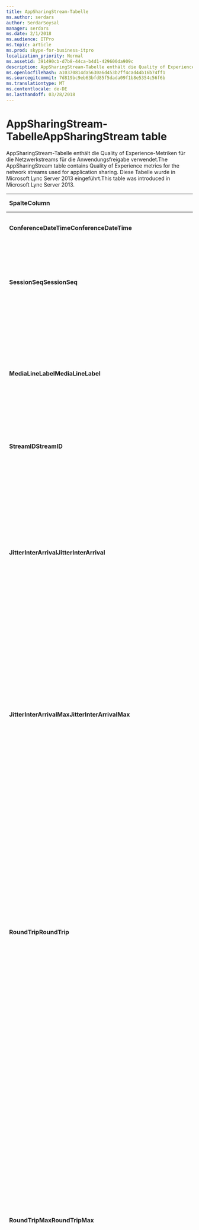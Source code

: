 ```yaml
---
title: AppSharingStream-Tabelle
ms.author: serdars
author: SerdarSoysal
manager: serdars
ms.date: 2/1/2018
ms.audience: ITPro
ms.topic: article
ms.prod: skype-for-business-itpro
localization_priority: Normal
ms.assetid: 391490cb-d7b8-44ca-b4d1-429600da909c
description: AppSharingStream-Tabelle enthält die Quality of Experience-Metriken für die Netzwerkstreams für die Anwendungsfreigabe verwendet. Diese Tabelle wurde in Microsoft Lync Server 2013 eingeführt.
ms.openlocfilehash: a10370814da5630a6d453b2ff4cad44b16b74ff1
ms.sourcegitcommit: 7d819bc9eb63bfd85f5dada09f1b8e5354c56f6b
ms.translationtype: MT
ms.contentlocale: de-DE
ms.lasthandoff: 03/28/2018
---
```

# <a name="appsharingstream-table"></a><span data-ttu-id="92280-104">AppSharingStream-Tabelle</span><span class="sxs-lookup"><span data-stu-id="92280-104">AppSharingStream table</span></span>
 
<span data-ttu-id="92280-105">AppSharingStream-Tabelle enthält die Quality of Experience-Metriken für die Netzwerkstreams für die Anwendungsfreigabe verwendet.</span><span class="sxs-lookup"><span data-stu-id="92280-105">The AppSharingStream table contains Quality of Experience metrics for the network streams used for application sharing.</span></span> <span data-ttu-id="92280-106">Diese Tabelle wurde in Microsoft Lync Server 2013 eingeführt.</span><span class="sxs-lookup"><span data-stu-id="92280-106">This table was introduced in Microsoft Lync Server 2013.</span></span>
  
|<span data-ttu-id="92280-107">**Spalte**</span><span class="sxs-lookup"><span data-stu-id="92280-107">**Column**</span></span>|<span data-ttu-id="92280-108">**Datentyp**</span><span class="sxs-lookup"><span data-stu-id="92280-108">**Data Type**</span></span>|<span data-ttu-id="92280-109">**Schlüssel/Index**</span><span class="sxs-lookup"><span data-stu-id="92280-109">**Key/Index**</span></span>|<span data-ttu-id="92280-110">**Details**</span><span class="sxs-lookup"><span data-stu-id="92280-110">**Details**</span></span>|
|:-----|:-----|:-----|:-----|
|<span data-ttu-id="92280-111">**ConferenceDateTime**</span><span class="sxs-lookup"><span data-stu-id="92280-111">**ConferenceDateTime**</span></span> <br/> |<span data-ttu-id="92280-112">dateTime</span><span class="sxs-lookup"><span data-stu-id="92280-112">dateTime</span></span>  <br/> |<span data-ttu-id="92280-113">Primär, Fremd</span><span class="sxs-lookup"><span data-stu-id="92280-113">Primary, Foreign</span></span>  <br/> |<span data-ttu-id="92280-114">Datum und Uhrzeit, zu der die Sitzung gestartet hat.</span><span class="sxs-lookup"><span data-stu-id="92280-114">Date and time that the session started.</span></span>  <br/> |
|<span data-ttu-id="92280-115">**SessionSeq**</span><span class="sxs-lookup"><span data-stu-id="92280-115">**SessionSeq**</span></span> <br/> |<span data-ttu-id="92280-116">int</span><span class="sxs-lookup"><span data-stu-id="92280-116">int</span></span>  <br/> |<span data-ttu-id="92280-117">Primär, Fremd</span><span class="sxs-lookup"><span data-stu-id="92280-117">Primary, Foreign</span></span>  <br/> |<span data-ttu-id="92280-118">Sequenzielle ID zur Unterscheidung von Sitzungen, die an demselben Tag und zur gleichen Zeit gestartet genutzt.</span><span class="sxs-lookup"><span data-stu-id="92280-118">Sequential identifier used to distinguish between sessions that started on the same date and at the same time.</span></span>  <br/> |
|<span data-ttu-id="92280-119">**MediaLineLabel**</span><span class="sxs-lookup"><span data-stu-id="92280-119">**MediaLineLabel**</span></span> <br/> |<span data-ttu-id="92280-120">tinyint</span><span class="sxs-lookup"><span data-stu-id="92280-120">tinyint</span></span>  <br/> |<span data-ttu-id="92280-121">Primär, Fremd</span><span class="sxs-lookup"><span data-stu-id="92280-121">Primary, Foreign</span></span>  <br/> |<span data-ttu-id="92280-122">Stellt die Art der video an, die in den Anruf verwendet.</span><span class="sxs-lookup"><span data-stu-id="92280-122">Represents the type of video line used in the call.</span></span> <span data-ttu-id="92280-123">Zulässige Werte:</span><span class="sxs-lookup"><span data-stu-id="92280-123">Allowed values are:</span></span>  <br/> <span data-ttu-id="92280-124">0 – audio</span><span class="sxs-lookup"><span data-stu-id="92280-124">0 - Audio</span></span>  <br/> <span data-ttu-id="92280-125">1 - video</span><span class="sxs-lookup"><span data-stu-id="92280-125">1 - Video</span></span>  <br/> <span data-ttu-id="92280-126">2 – panoramavideo</span><span class="sxs-lookup"><span data-stu-id="92280-126">2 - Panoramic video</span></span>  <br/> <span data-ttu-id="92280-127">3 - Anwendung/Desktop freigeben</span><span class="sxs-lookup"><span data-stu-id="92280-127">3 -Application/Desktop Sharing</span></span>  <br/> |
|<span data-ttu-id="92280-128">**StreamID**</span><span class="sxs-lookup"><span data-stu-id="92280-128">**StreamID**</span></span> <br/> |<span data-ttu-id="92280-129">int</span><span class="sxs-lookup"><span data-stu-id="92280-129">int</span></span>  <br/> |<span data-ttu-id="92280-130">Primary</span><span class="sxs-lookup"><span data-stu-id="92280-130">Primary</span></span>  <br/> |<span data-ttu-id="92280-131">Eindeutiger Bezeichner der Anwendungsfreigabe-Datenstroms.</span><span class="sxs-lookup"><span data-stu-id="92280-131">Unique identifier of the application sharing stream.</span></span>  <br/> |
|<span data-ttu-id="92280-132">**JitterInterArrival**</span><span class="sxs-lookup"><span data-stu-id="92280-132">**JitterInterArrival**</span></span> <br/> |<span data-ttu-id="92280-133">int</span><span class="sxs-lookup"><span data-stu-id="92280-133">int</span></span>  <br/> ||<span data-ttu-id="92280-p104">Der durchschnittliche Jitter, der zwischen dem Eintreffen von RTP-Paketen ermittelt wurde. (Jitter ist ein Maß für das „Zittern“ der Übertragung während eines Anrufs.) Hohe Jitterwerte werden in der Regel durch Überlastung oder einen überlasteten Medienserver verursacht und führen zu verzerrter oder unterbrochener Sprachübertragung.</span><span class="sxs-lookup"><span data-stu-id="92280-p104">Average jitter detected between RTP packet arrivals. (Jitter is a measure of the "shakiness" of a call.) High jitter values are typically caused by congestion or an overloaded media server, and result in distorted or lost audio.</span></span>  <br/> |
|<span data-ttu-id="92280-136">**JitterInterArrivalMax**</span><span class="sxs-lookup"><span data-stu-id="92280-136">**JitterInterArrivalMax**</span></span> <br/> |<span data-ttu-id="92280-137">int</span><span class="sxs-lookup"><span data-stu-id="92280-137">int</span></span>  <br/> ||<span data-ttu-id="92280-138">Maximale Jitter zwischen RTP Paket Eingänge erkannt.</span><span class="sxs-lookup"><span data-stu-id="92280-138">Maximum jitter detected between RTP packet arrivals.</span></span> <span data-ttu-id="92280-139">(Jitter ist ein Maß für die "Shakiness" mit einem Anruf.) Hohe Jitter-Werte werden in der Regel durch Überlastung oder einen überladenen Medienserver verursacht und zu Audio verzerrt oder verloren.</span><span class="sxs-lookup"><span data-stu-id="92280-139">(Jitter is a measure of the "shakiness" of a call.) High jitter values are typically caused by congestion or an overloaded media server, and result in distorted or lost audio.</span></span>  <br/> |
|<span data-ttu-id="92280-140">**RoundTrip**</span><span class="sxs-lookup"><span data-stu-id="92280-140">**RoundTrip**</span></span> <br/> |<span data-ttu-id="92280-141">int</span><span class="sxs-lookup"><span data-stu-id="92280-141">int</span></span>  <br/> ||<span data-ttu-id="92280-p106">Die durchschnittliche Zeit (in Millisekunden), die ein RTP-Paket (Real-Time Transport-Protokoll) benötigt, um zu einem anderen Endpunkt und wieder zurück zu gelangen. Eine Roundtripzeit von 200 ms oder weniger gilt als akzeptable Qualität.</span><span class="sxs-lookup"><span data-stu-id="92280-p106">Average amount of (in milliseconds) required for a Real-Time Transport Protocol packet to travel to another endpoint and then back. Round-trip times of 200 milliseconds or less are considered of acceptable quality.</span></span>  <br/> <span data-ttu-id="92280-p107">Hohe Roundtripwerte können durch internationale Anrufweiterleitung, eine falsche Routingkonfiguration oder einen überlasteten Medienserver verursacht werden. Sie führen zu Problemen bei bidirektionalen Echtzeit-Audiounterhaltungen.</span><span class="sxs-lookup"><span data-stu-id="92280-p107">High round-trip values can be caused by international call routing; a routing misconfiguration; or an overloaded media server. High round-trip times result in difficulties with two-way, real-time audio conversations.</span></span>  <br/> |
|<span data-ttu-id="92280-146">**RoundTripMax**</span><span class="sxs-lookup"><span data-stu-id="92280-146">**RoundTripMax**</span></span> <br/> |<span data-ttu-id="92280-147">int</span><span class="sxs-lookup"><span data-stu-id="92280-147">int</span></span>  <br/> ||<span data-ttu-id="92280-148">Maximale Zeitraum (in Millisekunden) für eine Real-Time Transport Protocol-Pakets mit einem anderen Endpunkt Reisen und dann wieder erforderlich ist.</span><span class="sxs-lookup"><span data-stu-id="92280-148">Maximum amount of (in milliseconds) required for a Real-Time Transport Protocol packet to travel to another endpoint and then back.</span></span> <span data-ttu-id="92280-149">Eine Roundtripzeit von 200 ms oder weniger gilt als akzeptable Qualität.</span><span class="sxs-lookup"><span data-stu-id="92280-149">Round-trip times of 200 milliseconds or less are considered of acceptable quality.</span></span>  <br/> <span data-ttu-id="92280-p109">Hohe Roundtripwerte können durch internationale Anrufweiterleitung, eine falsche Routingkonfiguration oder einen überlasteten Medienserver verursacht werden. Sie führen zu Problemen bei bidirektionalen Echtzeit-Audiounterhaltungen.</span><span class="sxs-lookup"><span data-stu-id="92280-p109">High round-trip values can be caused by international call routing; a routing misconfiguration; or an overloaded media server. High round-trip times result in difficulties with two-way, real-time audio conversations.</span></span>  <br/> |
|<span data-ttu-id="92280-152">**PacketLossRate**</span><span class="sxs-lookup"><span data-stu-id="92280-152">**PacketLossRate**</span></span> <br/> |<span data-ttu-id="92280-153">float</span><span class="sxs-lookup"><span data-stu-id="92280-153">float</span></span>  <br/> ||<span data-ttu-id="92280-p110">Die durchschnittliche Rate an RTP-Paketverlusten (Real-Time Transport-Protokoll; ein Protokoll für die Übertragung von Audio und Video über das Internet). Zu Paketverlusten kommt es, wenn RTP-Pakete ihr Ziel nicht erreichen. Hohe Verlustraten werden allgemein durch Überlastung, zu geringe Bandbreite, Funknetzüberlastung oder -interferenzen oder durch einen überlasteten Medienserver verursacht. Paketverluste führen in der Regel zu verzerrter oder unterbrochener Sprachübertragung.</span><span class="sxs-lookup"><span data-stu-id="92280-p110">Average rate of Real-Time Transport Protocol (RTP) packet loss. (Packet loss occurs when RTP packets, a protocol used for transmitting audio and video across the Internet, failed to reach their destination.) High loss rates are generally caused by congestion; lack of bandwidth; wireless congestion or interference; or an overloaded media server. Packet loss typically results in distorted or lost audio.</span></span>  <br/> |
|<span data-ttu-id="92280-157">**PacketLossRateMax**</span><span class="sxs-lookup"><span data-stu-id="92280-157">**PacketLossRateMax**</span></span> <br/> |<span data-ttu-id="92280-158">float</span><span class="sxs-lookup"><span data-stu-id="92280-158">float</span></span>  <br/> ||<span data-ttu-id="92280-159">Maximale Rate von Paketverlusten RTP (Real-Time Transport Protocol).</span><span class="sxs-lookup"><span data-stu-id="92280-159">Maximum rate of Real-Time Transport Protocol (RTP) packet loss.</span></span> <span data-ttu-id="92280-160">(Paketverlust tritt auf, wenn RTP-Pakete, ein Protokoll für die Übertragung von Audio- und Videodaten über das Internet zu ihren Zielen ist fehlgeschlagen.) Hohe Paketverlust sind in der Regel durch eine Überlastung verursacht. Fehlende Bandbreite; Drahtlose Überlastung oder Störungen; oder einen überladenen Medienserver.</span><span class="sxs-lookup"><span data-stu-id="92280-160">(Packet loss occurs when RTP packets, a protocol used for transmitting audio and video across the Internet, failed to reach their destination.) High loss rates are generally caused by congestion; lack of bandwidth; wireless congestion or interference; or an overloaded media server.</span></span> <span data-ttu-id="92280-161">Paketverluste führen in der Regel zu verzerrter oder unterbrochener Sprachübertragung.</span><span class="sxs-lookup"><span data-stu-id="92280-161">Packet loss typically results in distorted or lost audio.</span></span>  <br/> |
|<span data-ttu-id="92280-162">**PacketUtilization**</span><span class="sxs-lookup"><span data-stu-id="92280-162">**PacketUtilization**</span></span> <br/> |<span data-ttu-id="92280-163">int</span><span class="sxs-lookup"><span data-stu-id="92280-163">int</span></span>  <br/> ||<span data-ttu-id="92280-164">Anzahl der gesendeten Pakete.</span><span class="sxs-lookup"><span data-stu-id="92280-164">Number of packets sent.</span></span>  <br/> |
|<span data-ttu-id="92280-165">**BandwidthEst**</span><span class="sxs-lookup"><span data-stu-id="92280-165">**BandwidthEst**</span></span> <br/> |<span data-ttu-id="92280-166">int</span><span class="sxs-lookup"><span data-stu-id="92280-166">int</span></span>  <br/> ||<span data-ttu-id="92280-167">Geschätzte unidirektionale verfügbare Bandbreite am Ende der Sitzung.</span><span class="sxs-lookup"><span data-stu-id="92280-167">Estimated one-way bandwidth available at the end of the session.</span></span> <span data-ttu-id="92280-168">In Bits pro Sekunde gemeldet.</span><span class="sxs-lookup"><span data-stu-id="92280-168">Reported in bits per second.</span></span>  <br/> |
|<span data-ttu-id="92280-169">**AppSharingPayloadDescription**</span><span class="sxs-lookup"><span data-stu-id="92280-169">**AppSharingPayloadDescription**</span></span> <br/> |<span data-ttu-id="92280-170">int</span><span class="sxs-lookup"><span data-stu-id="92280-170">int</span></span>  <br/> ||<span data-ttu-id="92280-171">Beschreibung der Anwendungsfreigabe-Nutzlast.</span><span class="sxs-lookup"><span data-stu-id="92280-171">Description of the application sharing payload.</span></span>  <br/> |
|<span data-ttu-id="92280-172">**RelativeOneWayTotal**</span><span class="sxs-lookup"><span data-stu-id="92280-172">**RelativeOneWayTotal**</span></span> <br/> |<span data-ttu-id="92280-173">float</span><span class="sxs-lookup"><span data-stu-id="92280-173">float</span></span>  <br/> ||<span data-ttu-id="92280-174">Die Gesamtmenge des unidirektionalen Wartezeit.</span><span class="sxs-lookup"><span data-stu-id="92280-174">Total amount of one-way latency.</span></span> <span data-ttu-id="92280-175">Relative unidirektionale Wartezeit misst die Verzögerung zwischen dem Client und dem Server.</span><span class="sxs-lookup"><span data-stu-id="92280-175">Relative one-way latency measures the delay between the client and the server.</span></span>  <br/> |
|<span data-ttu-id="92280-176">**RelativeOneWayAverage**</span><span class="sxs-lookup"><span data-stu-id="92280-176">**RelativeOneWayAverage**</span></span> <br/> |<span data-ttu-id="92280-177">float</span><span class="sxs-lookup"><span data-stu-id="92280-177">float</span></span>  <br/> ||<span data-ttu-id="92280-178">Durchschnittliche Dauer der unidirektionalen Wartezeit.</span><span class="sxs-lookup"><span data-stu-id="92280-178">Average amount of one-way latency.</span></span> <span data-ttu-id="92280-179">Relative unidirektionale Wartezeit misst die Verzögerung zwischen dem Client und dem Server.</span><span class="sxs-lookup"><span data-stu-id="92280-179">Relative one-way latency measures the delay between the client and the server.</span></span>  <br/> |
|<span data-ttu-id="92280-180">**RelativeOneWayMax**</span><span class="sxs-lookup"><span data-stu-id="92280-180">**RelativeOneWayMax**</span></span> <br/> |<span data-ttu-id="92280-181">float</span><span class="sxs-lookup"><span data-stu-id="92280-181">float</span></span>  <br/> ||<span data-ttu-id="92280-182">Maximale Größe des unidirektionalen Wartezeit.</span><span class="sxs-lookup"><span data-stu-id="92280-182">Maximum amount of one-way latency.</span></span> <span data-ttu-id="92280-183">Relative unidirektionale Wartezeit misst die Verzögerung zwischen dem Client und dem Server.</span><span class="sxs-lookup"><span data-stu-id="92280-183">Relative one-way latency measures the delay between the client and the server.</span></span>  <br/> |
|<span data-ttu-id="92280-184">**RelativeOneWayBurstOccurrences**</span><span class="sxs-lookup"><span data-stu-id="92280-184">**RelativeOneWayBurstOccurrences**</span></span> <br/> |<span data-ttu-id="92280-185">int</span><span class="sxs-lookup"><span data-stu-id="92280-185">int</span></span>  <br/> ||<span data-ttu-id="92280-186">Insgesamt unidirektionale Bursts vorkommen.</span><span class="sxs-lookup"><span data-stu-id="92280-186">Total one-way burst occurrences.</span></span> <span data-ttu-id="92280-187">Eine "bursty" Übertragung ist eine Übertragung, in dem Daten in unvorhersehbare Bursts im Gegensatz zu einem kontinuierlichen Datenstrom fließt.</span><span class="sxs-lookup"><span data-stu-id="92280-187">A "bursty" transmission is a transmission where data flows in unpredictable bursts as opposed to a steady stream.</span></span> <span data-ttu-id="92280-188">Diese Metrik misst Datenfluss zwischen dem Client und dem Server.</span><span class="sxs-lookup"><span data-stu-id="92280-188">This metric measures data flow between the client and the server.</span></span>  <br/> |
|<span data-ttu-id="92280-189">**RelativeOneWayBurstDensity**</span><span class="sxs-lookup"><span data-stu-id="92280-189">**RelativeOneWayBurstDensity**</span></span> <br/> |<span data-ttu-id="92280-190">float</span><span class="sxs-lookup"><span data-stu-id="92280-190">float</span></span>  <br/> ||<span data-ttu-id="92280-191">Insgesamt unidirektionale Bursts Dichte.</span><span class="sxs-lookup"><span data-stu-id="92280-191">Total one-way burst density.</span></span> <span data-ttu-id="92280-192">Eine "bursty" Übertragung ist eine Übertragung, in dem Daten in unvorhersehbare Bursts im Gegensatz zu einem kontinuierlichen Datenstrom fließt.</span><span class="sxs-lookup"><span data-stu-id="92280-192">A "bursty" transmission is a transmission where data flows in unpredictable bursts as opposed to a steady stream.</span></span> <span data-ttu-id="92280-193">Diese Metrik misst Datenfluss zwischen dem Client und dem Server.</span><span class="sxs-lookup"><span data-stu-id="92280-193">This metric measures data flow between the client and the server.</span></span>  <br/> |
|<span data-ttu-id="92280-194">**RelativeOneWayBurstDuration**</span><span class="sxs-lookup"><span data-stu-id="92280-194">**RelativeOneWayBurstDuration**</span></span> <br/> |<span data-ttu-id="92280-195">float</span><span class="sxs-lookup"><span data-stu-id="92280-195">float</span></span>  <br/> ||<span data-ttu-id="92280-196">Insgesamt unidirektionale Bursts Dauer.</span><span class="sxs-lookup"><span data-stu-id="92280-196">Total one-way burst duration.</span></span> <span data-ttu-id="92280-197">Eine "bursty" Übertragung ist eine Übertragung, in dem Daten in unvorhersehbare Bursts im Gegensatz zu einem kontinuierlichen Datenstrom fließt.</span><span class="sxs-lookup"><span data-stu-id="92280-197">A "bursty" transmission is a transmission where data flows in unpredictable bursts as opposed to a steady stream.</span></span> <span data-ttu-id="92280-198">Diese Metrik misst Datenfluss zwischen dem Client und dem Server.</span><span class="sxs-lookup"><span data-stu-id="92280-198">This metric measures data flow between the client and the server.</span></span>  <br/> |
|<span data-ttu-id="92280-199">**RelativeOneWayGapOccurrences**</span><span class="sxs-lookup"><span data-stu-id="92280-199">**RelativeOneWayGapOccurrences**</span></span> <br/> |<span data-ttu-id="92280-200">int</span><span class="sxs-lookup"><span data-stu-id="92280-200">int</span></span>  <br/> ||<span data-ttu-id="92280-201">Unidirektionale lückenvorkommen insgesamt.</span><span class="sxs-lookup"><span data-stu-id="92280-201">Total one-way gap occurrences.</span></span> <span data-ttu-id="92280-202">Eine "bursty" Übertragung ist eine Übertragung, in dem Daten in unvorhersehbare Bursts im Gegensatz zu einem kontinuierlichen Datenstrom fließt. Geben Sie Lücken Verzögerungen zwischen diesen Bursts an.</span><span class="sxs-lookup"><span data-stu-id="92280-202">A "bursty" transmission is a transmission where data flows in unpredictable bursts as opposed to a steady stream; gaps indicate delays between these bursts.</span></span> <span data-ttu-id="92280-203">Diese Metrik misst Datenfluss zwischen dem Client und dem Server.</span><span class="sxs-lookup"><span data-stu-id="92280-203">This metric measures data flow between the client and the server.</span></span>  <br/> |
|<span data-ttu-id="92280-204">**RelativeOneWayGapDensity**</span><span class="sxs-lookup"><span data-stu-id="92280-204">**RelativeOneWayGapDensity**</span></span> <br/> |<span data-ttu-id="92280-205">float</span><span class="sxs-lookup"><span data-stu-id="92280-205">float</span></span>  <br/> ||<span data-ttu-id="92280-206">Unidirektionale lückendichte insgesamt.</span><span class="sxs-lookup"><span data-stu-id="92280-206">Total one-way gap density.</span></span> <span data-ttu-id="92280-207">Eine "bursty" Übertragung ist eine Übertragung, in dem Daten in unvorhersehbare Bursts im Gegensatz zu einem kontinuierlichen Datenstrom fließt. Geben Sie Lücken Verzögerungen zwischen diesen Bursts an.</span><span class="sxs-lookup"><span data-stu-id="92280-207">A "bursty" transmission is a transmission where data flows in unpredictable bursts as opposed to a steady stream; gaps indicate delays between these bursts.</span></span> <span data-ttu-id="92280-208">Diese Metrik misst Datenfluss zwischen dem Client und dem Server.</span><span class="sxs-lookup"><span data-stu-id="92280-208">This metric measures data flow between the client and the server.</span></span>  <br/> |
|<span data-ttu-id="92280-209">**RelativeOneWayGapDuration**</span><span class="sxs-lookup"><span data-stu-id="92280-209">**RelativeOneWayGapDuration**</span></span> <br/> |<span data-ttu-id="92280-210">float</span><span class="sxs-lookup"><span data-stu-id="92280-210">float</span></span>  <br/> ||<span data-ttu-id="92280-211">Unidirektionale lückendauer insgesamt.</span><span class="sxs-lookup"><span data-stu-id="92280-211">Total one-way gap duration.</span></span> <span data-ttu-id="92280-212">Eine "bursty" Übertragung ist eine Übertragung, in dem Daten in unvorhersehbare Bursts im Gegensatz zu einem kontinuierlichen Datenstrom fließt. Geben Sie Lücken Verzögerungen zwischen diesen Bursts an.</span><span class="sxs-lookup"><span data-stu-id="92280-212">A "bursty" transmission is a transmission where data flows in unpredictable bursts as opposed to a steady stream; gaps indicate delays between these bursts.</span></span> <span data-ttu-id="92280-213">Diese Metrik misst Datenfluss zwischen dem Client und dem Server.</span><span class="sxs-lookup"><span data-stu-id="92280-213">This metric measures data flow between the client and the server.</span></span>  <br/> |
|<span data-ttu-id="92280-214">**ApplicationSharingType**</span><span class="sxs-lookup"><span data-stu-id="92280-214">**ApplicationSharingType**</span></span> <br/> |<span data-ttu-id="92280-215">Varchar(256)-Wert</span><span class="sxs-lookup"><span data-stu-id="92280-215">varChar(256)</span></span>  <br/> ||<span data-ttu-id="92280-216">Geben Sie Anwendungsrolle (freigebender Benutzer oder Betrachter) und Inhalte.</span><span class="sxs-lookup"><span data-stu-id="92280-216">Application role (Sharer or Viewer) and content type.</span></span>  <br/> |
|<span data-ttu-id="92280-217">**RDPTileProcessingLatencyTotal**</span><span class="sxs-lookup"><span data-stu-id="92280-217">**RDPTileProcessingLatencyTotal**</span></span> <br/> |<span data-ttu-id="92280-218">float</span><span class="sxs-lookup"><span data-stu-id="92280-218">float</span></span>  <br/> ||<span data-ttu-id="92280-219">Gesamtanzahl der Verarbeitungszeit für Remotedesktopprotokoll (RDP) Kacheln.</span><span class="sxs-lookup"><span data-stu-id="92280-219">Total processing time for remote desktop protocol (RDP) tiles.</span></span> <span data-ttu-id="92280-220">Höhere insgesamt entspricht eine längere Verzögerung in die Anzeigequalität.</span><span class="sxs-lookup"><span data-stu-id="92280-220">A higher total equates to a longer delay in the viewing experience.</span></span>  <br/> |
|<span data-ttu-id="92280-221">**RDPTileProcessingLatencyAverage**</span><span class="sxs-lookup"><span data-stu-id="92280-221">**RDPTileProcessingLatencyAverage**</span></span> <br/> |<span data-ttu-id="92280-222">float</span><span class="sxs-lookup"><span data-stu-id="92280-222">float</span></span>  <br/> ||<span data-ttu-id="92280-223">Durchschnittliche Verarbeitungszeit für Remotedesktopprotokoll (RDP) Kacheln.</span><span class="sxs-lookup"><span data-stu-id="92280-223">Average processing time for remote desktop protocol (RDP) tiles.</span></span> <span data-ttu-id="92280-224">Höhere insgesamt entspricht eine längere Verzögerung in die Anzeigequalität.</span><span class="sxs-lookup"><span data-stu-id="92280-224">A higher total equates to a longer delay in the viewing experience.</span></span>  <br/> |
|<span data-ttu-id="92280-225">**RDPTileProcessingLatencyMax**</span><span class="sxs-lookup"><span data-stu-id="92280-225">**RDPTileProcessingLatencyMax**</span></span> <br/> |<span data-ttu-id="92280-226">float</span><span class="sxs-lookup"><span data-stu-id="92280-226">float</span></span>  <br/> ||<span data-ttu-id="92280-227">Maximale Verarbeitungszeit für Remotedesktopprotokoll (RDP) Kacheln.</span><span class="sxs-lookup"><span data-stu-id="92280-227">Maximum processing time for remote desktop protocol (RDP) tiles.</span></span> <span data-ttu-id="92280-228">Höhere insgesamt entspricht eine längere Verzögerung in die Anzeigequalität.</span><span class="sxs-lookup"><span data-stu-id="92280-228">A higher total equates to a longer delay in the viewing experience.</span></span>  <br/> |
|<span data-ttu-id="92280-229">**RDPTileProcessingLatencyBurstOccurrences**</span><span class="sxs-lookup"><span data-stu-id="92280-229">**RDPTileProcessingLatencyBurstOccurrences**</span></span> <br/> |<span data-ttu-id="92280-230">int</span><span class="sxs-lookup"><span data-stu-id="92280-230">int</span></span>  <br/> ||<span data-ttu-id="92280-231">Burstvorkommen Sie in der Verarbeitungszeit für Remotedesktopprotokoll (RDP) Kacheln.</span><span class="sxs-lookup"><span data-stu-id="92280-231">Burst occurrences in the processing time for remote desktop protocol (RDP) tiles.</span></span> <span data-ttu-id="92280-232">Eine "bursty" Übertragung ist eine Übertragung, in dem Daten in unvorhersehbare Bursts im Gegensatz zu einem kontinuierlichen Datenstrom fließt.</span><span class="sxs-lookup"><span data-stu-id="92280-232">A "bursty" transmission is a transmission where data flows in unpredictable bursts as opposed to a steady stream.</span></span>  <br/> |
|<span data-ttu-id="92280-233">**RDPTileProcessingLatencyBurstDensity**</span><span class="sxs-lookup"><span data-stu-id="92280-233">**RDPTileProcessingLatencyBurstDensity**</span></span> <br/> |<span data-ttu-id="92280-234">float</span><span class="sxs-lookup"><span data-stu-id="92280-234">float</span></span>  <br/> ||<span data-ttu-id="92280-235">Burstdichte in der Verarbeitungszeit für Remotedesktopprotokoll (RDP) Kacheln.</span><span class="sxs-lookup"><span data-stu-id="92280-235">Burst density in the processing time for remote desktop protocol (RDP) tiles.</span></span> <span data-ttu-id="92280-236">Eine "bursty" Übertragung ist eine Übertragung, in dem Daten in unvorhersehbare Bursts im Gegensatz zu einem kontinuierlichen Datenstrom fließt.</span><span class="sxs-lookup"><span data-stu-id="92280-236">A "bursty" transmission is a transmission where data flows in unpredictable bursts as opposed to a steady stream.</span></span>  <br/> |
|<span data-ttu-id="92280-237">**RDPTileProcessingLatencyBurstDuration**</span><span class="sxs-lookup"><span data-stu-id="92280-237">**RDPTileProcessingLatencyBurstDuration**</span></span> <br/> |<span data-ttu-id="92280-238">float</span><span class="sxs-lookup"><span data-stu-id="92280-238">float</span></span>  <br/> ||<span data-ttu-id="92280-239">Burstdauer in der Verarbeitungszeit für Remotedesktopprotokoll (RDP) Kacheln.</span><span class="sxs-lookup"><span data-stu-id="92280-239">Burst duration in the processing time for remote desktop protocol (RDP) tiles.</span></span> <span data-ttu-id="92280-240">Eine "bursty" Übertragung ist eine Übertragung, in dem Daten in unvorhersehbare Bursts im Gegensatz zu einem kontinuierlichen Datenstrom fließt.</span><span class="sxs-lookup"><span data-stu-id="92280-240">A "bursty" transmission is a transmission where data flows in unpredictable bursts as opposed to a steady stream.</span></span>  <br/> |
|<span data-ttu-id="92280-241">**RDPTileProcessingLatencyGapOccurrences**</span><span class="sxs-lookup"><span data-stu-id="92280-241">**RDPTileProcessingLatencyGapOccurrences**</span></span> <br/> |<span data-ttu-id="92280-242">int</span><span class="sxs-lookup"><span data-stu-id="92280-242">int</span></span>  <br/> ||<span data-ttu-id="92280-243">Lückenvorkommen in der Verarbeitungszeit für Remotedesktopprotokoll (RDP) Kacheln.</span><span class="sxs-lookup"><span data-stu-id="92280-243">Gap occurrences in the processing time for remote desktop protocol (RDP) tiles.</span></span>  <br/> |
|<span data-ttu-id="92280-244">**RDPTileProcessingLatencyGapDensity**</span><span class="sxs-lookup"><span data-stu-id="92280-244">**RDPTileProcessingLatencyGapDensity**</span></span> <br/> |<span data-ttu-id="92280-245">float</span><span class="sxs-lookup"><span data-stu-id="92280-245">float</span></span>  <br/> ||<span data-ttu-id="92280-246">Lückendichte in der Verarbeitungszeit für Remotedesktopprotokoll (RDP) Kacheln.</span><span class="sxs-lookup"><span data-stu-id="92280-246">Gap density in the processing time for remote desktop protocol (RDP) tiles.</span></span> <span data-ttu-id="92280-247">Niedrige lückendichte entspricht eine bessere Wiedergabe wünschen.</span><span class="sxs-lookup"><span data-stu-id="92280-247">Low gap density equates to a better viewing experience.</span></span>  <br/> |
|<span data-ttu-id="92280-248">**RDPTileProcessingLatencyGapDuration**</span><span class="sxs-lookup"><span data-stu-id="92280-248">**RDPTileProcessingLatencyGapDuration**</span></span> <br/> |<span data-ttu-id="92280-249">float</span><span class="sxs-lookup"><span data-stu-id="92280-249">float</span></span>  <br/> ||<span data-ttu-id="92280-250">Lückendauer in der Verarbeitungszeit für Remotedesktopprotokoll (RDP) Kacheln.</span><span class="sxs-lookup"><span data-stu-id="92280-250">Gap duration in the processing time for remote desktop protocol (RDP) tiles.</span></span> <span data-ttu-id="92280-251">Kurze Lücke Dauer entsprechen den eine bessere Wiedergabe wünschen.</span><span class="sxs-lookup"><span data-stu-id="92280-251">Short gap durations equate to a better viewing experience.</span></span>  <br/> |
|<span data-ttu-id="92280-252">**CaptureTileRateTotal**</span><span class="sxs-lookup"><span data-stu-id="92280-252">**CaptureTileRateTotal**</span></span> <br/> |<span data-ttu-id="92280-253">float</span><span class="sxs-lookup"><span data-stu-id="92280-253">float</span></span>  <br/> ||<span data-ttu-id="92280-254">Gesamtrate der aufgezeichneten Kacheln (in Kacheln pro Sekunde).</span><span class="sxs-lookup"><span data-stu-id="92280-254">Total rate of captured tiles (in tiles per second).</span></span>  <br/> |
|<span data-ttu-id="92280-255">**CaptureTileRateAverage**</span><span class="sxs-lookup"><span data-stu-id="92280-255">**CaptureTileRateAverage**</span></span> <br/> |<span data-ttu-id="92280-256">float</span><span class="sxs-lookup"><span data-stu-id="92280-256">float</span></span>  <br/> ||<span data-ttu-id="92280-257">Durchschnittliche Rate der aufgezeichneten Kacheln (in Kacheln pro Sekunde).</span><span class="sxs-lookup"><span data-stu-id="92280-257">Average rate of captured tiles (in tiles per second).</span></span>  <br/> |
|<span data-ttu-id="92280-258">**CaptureTileRateMax**</span><span class="sxs-lookup"><span data-stu-id="92280-258">**CaptureTileRateMax**</span></span> <br/> |<span data-ttu-id="92280-259">float</span><span class="sxs-lookup"><span data-stu-id="92280-259">float</span></span>  <br/> ||<span data-ttu-id="92280-260">Maximale Rate der aufgezeichneten Kacheln (in Kacheln pro Sekunde).</span><span class="sxs-lookup"><span data-stu-id="92280-260">Maximum rate of captured tiles (in tiles per second).</span></span>  <br/> |
|<span data-ttu-id="92280-261">**CaptureTileRateBurstOccurrences**</span><span class="sxs-lookup"><span data-stu-id="92280-261">**CaptureTileRateBurstOccurrences**</span></span> <br/> |<span data-ttu-id="92280-262">int</span><span class="sxs-lookup"><span data-stu-id="92280-262">in t</span></span>  <br/> ||<span data-ttu-id="92280-263">Burstvorkommen Sie in der Rate der aufgezeichneten Kacheln (in Kacheln pro Sekunde).</span><span class="sxs-lookup"><span data-stu-id="92280-263">Burst occurrences in the rate of captured tiles (in tiles per second).</span></span>  <br/> |
|<span data-ttu-id="92280-264">**CaptureTileRateBurstDensity**</span><span class="sxs-lookup"><span data-stu-id="92280-264">**CaptureTileRateBurstDensity**</span></span> <br/> |<span data-ttu-id="92280-265">float</span><span class="sxs-lookup"><span data-stu-id="92280-265">float</span></span>  <br/> ||<span data-ttu-id="92280-266">Burstdichte in der Rate der aufgezeichneten Kacheln (in Kacheln pro Sekunde).</span><span class="sxs-lookup"><span data-stu-id="92280-266">Burst density in the rate of captured tiles (in tiles per second).</span></span>  <br/> |
|<span data-ttu-id="92280-267">**CaptureTileRateBurstDuration**</span><span class="sxs-lookup"><span data-stu-id="92280-267">**CaptureTileRateBurstDuration**</span></span> <br/> |<span data-ttu-id="92280-268">float</span><span class="sxs-lookup"><span data-stu-id="92280-268">float</span></span>  <br/> ||<span data-ttu-id="92280-269">Burstdauer in der Rate der aufgezeichneten Kacheln (in Kacheln pro Sekunde).</span><span class="sxs-lookup"><span data-stu-id="92280-269">Burst duration in the rate of captured tiles (in tiles per second).</span></span>  <br/> |
|<span data-ttu-id="92280-270">**CaptureTileRateGapOccurrences**</span><span class="sxs-lookup"><span data-stu-id="92280-270">**CaptureTileRateGapOccurrences**</span></span> <br/> |<span data-ttu-id="92280-271">int</span><span class="sxs-lookup"><span data-stu-id="92280-271">int</span></span>  <br/> ||<span data-ttu-id="92280-272">Lückenvorkommen in der Rate der aufgezeichneten Kacheln (in Kacheln pro Sekunde).</span><span class="sxs-lookup"><span data-stu-id="92280-272">Gap occurrences in the rate of captured tiles (in tiles per second).</span></span>  <br/> |
|<span data-ttu-id="92280-273">**CaptureTileRateGapDensity**</span><span class="sxs-lookup"><span data-stu-id="92280-273">**CaptureTileRateGapDensity**</span></span> <br/> |<span data-ttu-id="92280-274">float</span><span class="sxs-lookup"><span data-stu-id="92280-274">float</span></span>  <br/> ||<span data-ttu-id="92280-275">Lückendichte in der Rate der aufgezeichneten Kacheln (in Kacheln pro Sekunde).</span><span class="sxs-lookup"><span data-stu-id="92280-275">Gap density in the rate of captured tiles (in tiles per second).</span></span>  <br/> |
|<span data-ttu-id="92280-276">**CaptureTileRateGapDuration**</span><span class="sxs-lookup"><span data-stu-id="92280-276">**CaptureTileRateGapDuration**</span></span> <br/> |<span data-ttu-id="92280-277">float</span><span class="sxs-lookup"><span data-stu-id="92280-277">float</span></span>  <br/> ||<span data-ttu-id="92280-278">Lückendauer in der Rate der aufgezeichneten Kacheln (in Kacheln pro Sekunde).</span><span class="sxs-lookup"><span data-stu-id="92280-278">Gap duration in the rate of captured tiles (in tiles per second).</span></span>  <br/> |
|<span data-ttu-id="92280-279">**SpoiledTilePercentTotal**</span><span class="sxs-lookup"><span data-stu-id="92280-279">**SpoiledTilePercentTotal**</span></span> <br/> |<span data-ttu-id="92280-280">float</span><span class="sxs-lookup"><span data-stu-id="92280-280">float</span></span>  <br/> ||<span data-ttu-id="92280-281">Gesamtprozentsatz des Inhalts, der der nicht angezeigt, aber wurde stattdessen verworfen und durch neuen Inhalt überschrieben.</span><span class="sxs-lookup"><span data-stu-id="92280-281">Total percentage of the content that did not reach the viewer but was instead discarded and overwritten by fresh content.</span></span>  <br/> |
|<span data-ttu-id="92280-282">**SpoiledTilePercentAverage**</span><span class="sxs-lookup"><span data-stu-id="92280-282">**SpoiledTilePercentAverage**</span></span> <br/> |<span data-ttu-id="92280-283">float</span><span class="sxs-lookup"><span data-stu-id="92280-283">float</span></span>  <br/> ||<span data-ttu-id="92280-284">Durchschnittliche Prozentsatz des Inhalts, der der nicht angezeigt, aber wurde stattdessen verworfen und durch neuen Inhalt überschrieben.</span><span class="sxs-lookup"><span data-stu-id="92280-284">Average percentage of the content that did not reach the viewer but was instead discarded and overwritten by fresh content.</span></span>  <br/> |
|<span data-ttu-id="92280-285">**SpoiledTilePercentMax**</span><span class="sxs-lookup"><span data-stu-id="92280-285">**SpoiledTilePercentMax**</span></span> <br/> |<span data-ttu-id="92280-286">float</span><span class="sxs-lookup"><span data-stu-id="92280-286">float</span></span>  <br/> ||<span data-ttu-id="92280-287">Maximaler Prozentsatz des Inhalts, der der nicht angezeigt, aber wurde stattdessen verworfen und durch neuen Inhalt überschrieben.</span><span class="sxs-lookup"><span data-stu-id="92280-287">Maximum percentage of the content that did not reach the viewer but was instead discarded and overwritten by fresh content.</span></span>  <br/> |
|<span data-ttu-id="92280-288">**SpoiledTilePercentBurstOccurrences**</span><span class="sxs-lookup"><span data-stu-id="92280-288">**SpoiledTilePercentBurstOccurrences**</span></span> <br/> |<span data-ttu-id="92280-289">int</span><span class="sxs-lookup"><span data-stu-id="92280-289">int</span></span>  <br/> ||<span data-ttu-id="92280-290">Burstvorkommen Sie für den Inhalt, der der nicht angezeigt, aber wurde stattdessen verworfen und durch neuen Inhalt überschrieben.</span><span class="sxs-lookup"><span data-stu-id="92280-290">Burst occurrences for the content that did not reach the viewer but was instead discarded and overwritten by fresh content.</span></span>  <br/> |
|<span data-ttu-id="92280-291">**SpoiledTilePercentBurstDensity**</span><span class="sxs-lookup"><span data-stu-id="92280-291">**SpoiledTilePercentBurstDensity**</span></span> <br/> |<span data-ttu-id="92280-292">float</span><span class="sxs-lookup"><span data-stu-id="92280-292">float</span></span>  <br/> ||<span data-ttu-id="92280-293">Burstdichte für den Inhalt, der der nicht angezeigt, aber wurde stattdessen verworfen und durch neuen Inhalt überschrieben.</span><span class="sxs-lookup"><span data-stu-id="92280-293">Burst density for the content that did not reach the viewer but was instead discarded and overwritten by fresh content.</span></span>  <br/> |
|<span data-ttu-id="92280-294">**SpoiledTilePercentBurstDuration**</span><span class="sxs-lookup"><span data-stu-id="92280-294">**SpoiledTilePercentBurstDuration**</span></span> <br/> |<span data-ttu-id="92280-295">float</span><span class="sxs-lookup"><span data-stu-id="92280-295">float</span></span>  <br/> ||<span data-ttu-id="92280-296">Burstdauer für den Inhalt, der der nicht angezeigt, aber wurde stattdessen verworfen und durch neuen Inhalt überschrieben.</span><span class="sxs-lookup"><span data-stu-id="92280-296">Burst duration for the content that did not reach the viewer but was instead discarded and overwritten by fresh content.</span></span>  <br/> |
|<span data-ttu-id="92280-297">**SpoiledTilePercentGapOccurrences**</span><span class="sxs-lookup"><span data-stu-id="92280-297">**SpoiledTilePercentGapOccurrences**</span></span> <br/> |<span data-ttu-id="92280-298">int</span><span class="sxs-lookup"><span data-stu-id="92280-298">int</span></span>  <br/> ||<span data-ttu-id="92280-299">Lückenvorkommen für den Inhalt, der der nicht angezeigt, aber wurde stattdessen verworfen und durch neuen Inhalt überschrieben.</span><span class="sxs-lookup"><span data-stu-id="92280-299">Gap occurrences for the content that did not reach the viewer but was instead discarded and overwritten by fresh content.</span></span>  <br/> |
|<span data-ttu-id="92280-300">**SpoiledTilePercentGapDensity**</span><span class="sxs-lookup"><span data-stu-id="92280-300">**SpoiledTilePercentGapDensity**</span></span> <br/> |<span data-ttu-id="92280-301">float</span><span class="sxs-lookup"><span data-stu-id="92280-301">float</span></span>  <br/> ||<span data-ttu-id="92280-302">Lückendichte für den Inhalt, der der nicht angezeigt, aber wurde stattdessen verworfen und durch neuen Inhalt überschrieben.</span><span class="sxs-lookup"><span data-stu-id="92280-302">Gap density for the content that did not reach the viewer but was instead discarded and overwritten by fresh content.</span></span>  <br/> |
|<span data-ttu-id="92280-303">**SpoiledTilePercentGapDuration**</span><span class="sxs-lookup"><span data-stu-id="92280-303">**SpoiledTilePercentGapDuration**</span></span> <br/> |<span data-ttu-id="92280-304">float</span><span class="sxs-lookup"><span data-stu-id="92280-304">float</span></span>  <br/> ||<span data-ttu-id="92280-305">Lückendauer für den Inhalt, der der nicht angezeigt, aber wurde stattdessen verworfen und durch neuen Inhalt überschrieben.</span><span class="sxs-lookup"><span data-stu-id="92280-305">Gap duration for the content that did not reach the viewer but was instead discarded and overwritten by fresh content.</span></span>  <br/> |
|<span data-ttu-id="92280-306">**ScrapingFrameRateTotal**</span><span class="sxs-lookup"><span data-stu-id="92280-306">**ScrapingFrameRateTotal**</span></span> <br/> |<span data-ttu-id="92280-307">float</span><span class="sxs-lookup"><span data-stu-id="92280-307">float</span></span>  <br/> ||<span data-ttu-id="92280-308">Gesamtanzahl der scrapingframes aus der grafikquelle.</span><span class="sxs-lookup"><span data-stu-id="92280-308">Total number of frames scraped from the graphics source.</span></span>  <br/> |
|<span data-ttu-id="92280-309">**ScrapingFrameRateAverage**</span><span class="sxs-lookup"><span data-stu-id="92280-309">**ScrapingFrameRateAverage**</span></span> <br/> |<span data-ttu-id="92280-310">float</span><span class="sxs-lookup"><span data-stu-id="92280-310">float</span></span>  <br/> ||<span data-ttu-id="92280-311">Durchschnittliche Anzahl der scrapingframes aus der grafikquelle.</span><span class="sxs-lookup"><span data-stu-id="92280-311">Average number of frames scraped from the graphics source.</span></span>  <br/> |
|<span data-ttu-id="92280-312">**ScrapingFrameRateMax**</span><span class="sxs-lookup"><span data-stu-id="92280-312">**ScrapingFrameRateMax**</span></span> <br/> |<span data-ttu-id="92280-313">float</span><span class="sxs-lookup"><span data-stu-id="92280-313">float</span></span>  <br/> ||<span data-ttu-id="92280-314">Maximale Anzahl der scrapingframes aus der grafikquelle.</span><span class="sxs-lookup"><span data-stu-id="92280-314">Maximum number of frames scraped from the graphics source.</span></span>  <br/> |
|<span data-ttu-id="92280-315">**ScrapingFrameRateBurstOccurrences**</span><span class="sxs-lookup"><span data-stu-id="92280-315">**ScrapingFrameRateBurstOccurrences**</span></span> <br/> |<span data-ttu-id="92280-316">int</span><span class="sxs-lookup"><span data-stu-id="92280-316">int</span></span>  <br/> ||<span data-ttu-id="92280-317">Burstvorkommen Sie in den scrapingframes aus der grafikquelle.</span><span class="sxs-lookup"><span data-stu-id="92280-317">Burst occurrences in the frames scraped from the graphics source.</span></span>  <br/> |
|<span data-ttu-id="92280-318">**ScrapingFrameRateBurstDensity**</span><span class="sxs-lookup"><span data-stu-id="92280-318">**ScrapingFrameRateBurstDensity**</span></span> <br/> |<span data-ttu-id="92280-319">float</span><span class="sxs-lookup"><span data-stu-id="92280-319">float</span></span>  <br/> ||<span data-ttu-id="92280-320">Burstdichte in den scrapingframes aus der grafikquelle.</span><span class="sxs-lookup"><span data-stu-id="92280-320">Burst density in the frames scraped from the graphics source.</span></span>  <br/> |
|<span data-ttu-id="92280-321">**ScrapingFrameRateBurstDuration**</span><span class="sxs-lookup"><span data-stu-id="92280-321">**ScrapingFrameRateBurstDuration**</span></span> <br/> |<span data-ttu-id="92280-322">float</span><span class="sxs-lookup"><span data-stu-id="92280-322">float</span></span>  <br/> ||<span data-ttu-id="92280-323">Burstdauer in den scrapingframes aus der grafikquelle.</span><span class="sxs-lookup"><span data-stu-id="92280-323">Burst duration in the frames scraped from the graphics source.</span></span>  <br/> |
|<span data-ttu-id="92280-324">**ScrapingFrameRateGapOccurrences**</span><span class="sxs-lookup"><span data-stu-id="92280-324">**ScrapingFrameRateGapOccurrences**</span></span> <br/> |<span data-ttu-id="92280-325">int</span><span class="sxs-lookup"><span data-stu-id="92280-325">int</span></span>  <br/> ||<span data-ttu-id="92280-326">Lückenvorkommen in den scrapingframes aus der grafikquelle.</span><span class="sxs-lookup"><span data-stu-id="92280-326">Gap occurrences in the frames scraped from the graphics source.</span></span>  <br/> |
|<span data-ttu-id="92280-327">**ScrapingFrameRateGapDensity**</span><span class="sxs-lookup"><span data-stu-id="92280-327">**ScrapingFrameRateGapDensity**</span></span> <br/> |<span data-ttu-id="92280-328">float</span><span class="sxs-lookup"><span data-stu-id="92280-328">float</span></span>  <br/> ||<span data-ttu-id="92280-329">Lückendichte in den scrapingframes aus der grafikquelle.</span><span class="sxs-lookup"><span data-stu-id="92280-329">Gap density in the frames scraped from the graphics source.</span></span>  <br/> |
|<span data-ttu-id="92280-330">**ScrapingFrameRateGapDuration**</span><span class="sxs-lookup"><span data-stu-id="92280-330">**ScrapingFrameRateGapDuration**</span></span> <br/> |<span data-ttu-id="92280-331">float</span><span class="sxs-lookup"><span data-stu-id="92280-331">float</span></span>  <br/> ||<span data-ttu-id="92280-332">Lückendauer in den scrapingframes aus der grafikquelle.</span><span class="sxs-lookup"><span data-stu-id="92280-332">Gap duration in the frames scraped from the graphics source.</span></span>  <br/> |
|<span data-ttu-id="92280-333">**IncomingTileRateTotal**</span><span class="sxs-lookup"><span data-stu-id="92280-333">**IncomingTileRateTotal**</span></span> <br/> |<span data-ttu-id="92280-334">float</span><span class="sxs-lookup"><span data-stu-id="92280-334">float</span></span>  <br/> ||<span data-ttu-id="92280-335">Rate eingehender Frames insgesamt, wie vom Betrachter empfangen.</span><span class="sxs-lookup"><span data-stu-id="92280-335">Total incoming frame rate as received by the viewer.</span></span>  <br/> |
|<span data-ttu-id="92280-336">**IncomingTileRateAverage**</span><span class="sxs-lookup"><span data-stu-id="92280-336">**IncomingTileRateAverage**</span></span> <br/> |<span data-ttu-id="92280-337">float</span><span class="sxs-lookup"><span data-stu-id="92280-337">float</span></span>  <br/> ||<span data-ttu-id="92280-338">Durchschnittliche Rate eingehender Frames als vom Betrachter empfangen werden.</span><span class="sxs-lookup"><span data-stu-id="92280-338">Average incoming frame rate as received by the viewer.</span></span>  <br/> |
|<span data-ttu-id="92280-339">**IncomingTileRateMax**</span><span class="sxs-lookup"><span data-stu-id="92280-339">**IncomingTileRateMax**</span></span> <br/> |<span data-ttu-id="92280-340">float</span><span class="sxs-lookup"><span data-stu-id="92280-340">float</span></span>  <br/> ||<span data-ttu-id="92280-341">Maximale durchschnittliche Rate eingehender Kacheln vom Betrachter empfangen.</span><span class="sxs-lookup"><span data-stu-id="92280-341">Maximum incoming tile rate as received by the viewer.</span></span>  <br/> |
|<span data-ttu-id="92280-342">**IncomingTileRateBurstOccurrences**</span><span class="sxs-lookup"><span data-stu-id="92280-342">**IncomingTileRateBurstOccurrences**</span></span> <br/> |<span data-ttu-id="92280-343">int</span><span class="sxs-lookup"><span data-stu-id="92280-343">int</span></span>  <br/> ||<span data-ttu-id="92280-344">Burstvorkommen Sie in der Rate eingehender Kacheln vom Betrachter empfangen.</span><span class="sxs-lookup"><span data-stu-id="92280-344">Burst occurrences in the incoming tile rate as received by the viewer.</span></span>  <br/> |
|<span data-ttu-id="92280-345">**IncomingTileRateBurstDensity**</span><span class="sxs-lookup"><span data-stu-id="92280-345">**IncomingTileRateBurstDensity**</span></span> <br/> |<span data-ttu-id="92280-346">float</span><span class="sxs-lookup"><span data-stu-id="92280-346">float</span></span>  <br/> ||<span data-ttu-id="92280-347">Burstdichte in der Rate eingehender Kacheln vom Betrachter empfangen.</span><span class="sxs-lookup"><span data-stu-id="92280-347">Burst density in the incoming tile rate as received by the viewer.</span></span>  <br/> |
|<span data-ttu-id="92280-348">**IncomingTileRateBurstDuration**</span><span class="sxs-lookup"><span data-stu-id="92280-348">**IncomingTileRateBurstDuration**</span></span> <br/> |<span data-ttu-id="92280-349">float</span><span class="sxs-lookup"><span data-stu-id="92280-349">float</span></span>  <br/> ||<span data-ttu-id="92280-350">Burstdauer in der Rate eingehender Kacheln vom Betrachter empfangen.</span><span class="sxs-lookup"><span data-stu-id="92280-350">Burst duration in the incoming tile rate as received by the viewer.</span></span>  <br/> |
|<span data-ttu-id="92280-351">**IncomingTileRateGapOccurrences**</span><span class="sxs-lookup"><span data-stu-id="92280-351">**IncomingTileRateGapOccurrences**</span></span> <br/> |<span data-ttu-id="92280-352">int</span><span class="sxs-lookup"><span data-stu-id="92280-352">int</span></span>  <br/> ||<span data-ttu-id="92280-353">Lückenvorkommen in der Rate eingehender Kacheln als vom Betrachter empfangen werden.</span><span class="sxs-lookup"><span data-stu-id="92280-353">Gap occurrences in the incoming tile rate as received by the viewer.</span></span>  <br/> |
|<span data-ttu-id="92280-354">**IncomingTileRateGapDensity**</span><span class="sxs-lookup"><span data-stu-id="92280-354">**IncomingTileRateGapDensity**</span></span> <br/> |<span data-ttu-id="92280-355">float</span><span class="sxs-lookup"><span data-stu-id="92280-355">float</span></span>  <br/> ||<span data-ttu-id="92280-356">Lückendichte in der Rate eingehender Kacheln als vom Betrachter empfangen werden.</span><span class="sxs-lookup"><span data-stu-id="92280-356">Gap density in the incoming tile rate as received by the viewer.</span></span>  <br/> |
|<span data-ttu-id="92280-357">**IncomingTileRateGapDuration**</span><span class="sxs-lookup"><span data-stu-id="92280-357">**IncomingTileRateGapDuration**</span></span> <br/> |<span data-ttu-id="92280-358">float</span><span class="sxs-lookup"><span data-stu-id="92280-358">float</span></span>  <br/> ||<span data-ttu-id="92280-359">Lückendauer in der Rate eingehender Kacheln als vom Betrachter empfangen werden.</span><span class="sxs-lookup"><span data-stu-id="92280-359">Gap duration in the incoming tile rate as received by the viewer.</span></span>  <br/> |
|<span data-ttu-id="92280-360">**IncomingFrameRateTotal**</span><span class="sxs-lookup"><span data-stu-id="92280-360">**IncomingFrameRateTotal**</span></span> <br/> |<span data-ttu-id="92280-361">float</span><span class="sxs-lookup"><span data-stu-id="92280-361">float</span></span>  <br/> ||<span data-ttu-id="92280-362">Rate eingehender Frames insgesamt, wie vom Betrachter empfangen.</span><span class="sxs-lookup"><span data-stu-id="92280-362">Total incoming frame rate as received by the viewer.</span></span>  <br/> |
|<span data-ttu-id="92280-363">**IncomingFrameRateAverage**</span><span class="sxs-lookup"><span data-stu-id="92280-363">**IncomingFrameRateAverage**</span></span> <br/> |<span data-ttu-id="92280-364">float</span><span class="sxs-lookup"><span data-stu-id="92280-364">float</span></span>  <br/> ||<span data-ttu-id="92280-365">Durchschnittliche Rate eingehender Frames als vom Betrachter empfangen werden.</span><span class="sxs-lookup"><span data-stu-id="92280-365">Average incoming frame rate as received by the viewer.</span></span>  <br/> |
|<span data-ttu-id="92280-366">**IncomingFrameRateMax**</span><span class="sxs-lookup"><span data-stu-id="92280-366">**IncomingFrameRateMax**</span></span> <br/> |<span data-ttu-id="92280-367">float</span><span class="sxs-lookup"><span data-stu-id="92280-367">float</span></span>  <br/> ||<span data-ttu-id="92280-368">Maximale Rate eingehender Frames als vom Betrachter empfangen werden.</span><span class="sxs-lookup"><span data-stu-id="92280-368">Maximum incoming frame rate as received by the viewer.</span></span>  <br/> |
|<span data-ttu-id="92280-369">**IncomingFrameRateBurstOccurrences**</span><span class="sxs-lookup"><span data-stu-id="92280-369">**IncomingFrameRateBurstOccurrences**</span></span> <br/> |<span data-ttu-id="92280-370">int</span><span class="sxs-lookup"><span data-stu-id="92280-370">int</span></span>  <br/> ||<span data-ttu-id="92280-371">Burstvorkommen Sie in der Rate eingehender Frames vom Betrachter empfangen.</span><span class="sxs-lookup"><span data-stu-id="92280-371">Burst occurrences in the incoming frame rate as received by the viewer.</span></span>  <br/> |
|<span data-ttu-id="92280-372">**IncomingFrameRateBurstDensity**</span><span class="sxs-lookup"><span data-stu-id="92280-372">**IncomingFrameRateBurstDensity**</span></span> <br/> |<span data-ttu-id="92280-373">float</span><span class="sxs-lookup"><span data-stu-id="92280-373">float</span></span>  <br/> ||<span data-ttu-id="92280-374">Burstdichte in der Rate eingehender Frames vom Betrachter empfangen.</span><span class="sxs-lookup"><span data-stu-id="92280-374">Burst density in the incoming frame rate as received by the viewer.</span></span>  <br/> |
|<span data-ttu-id="92280-375">**IncomingFrameRateBurstDuration**</span><span class="sxs-lookup"><span data-stu-id="92280-375">**IncomingFrameRateBurstDuration**</span></span> <br/> |<span data-ttu-id="92280-376">float</span><span class="sxs-lookup"><span data-stu-id="92280-376">float</span></span>  <br/> ||<span data-ttu-id="92280-377">Burstdauer in der Rate eingehender Frames vom Betrachter empfangen.</span><span class="sxs-lookup"><span data-stu-id="92280-377">Burst duration in the incoming frame rate as received by the viewer.</span></span>  <br/> |
|<span data-ttu-id="92280-378">**IncomingFrameRateGapOccurrences**</span><span class="sxs-lookup"><span data-stu-id="92280-378">**IncomingFrameRateGapOccurrences**</span></span> <br/> |<span data-ttu-id="92280-379">int</span><span class="sxs-lookup"><span data-stu-id="92280-379">int</span></span>  <br/> ||<span data-ttu-id="92280-380">Lückenvorkommen in der Rate eingehender Frames als vom Betrachter empfangen werden.</span><span class="sxs-lookup"><span data-stu-id="92280-380">Gap occurrences in the incoming frame rate as received by the viewer.</span></span>  <br/> |
|<span data-ttu-id="92280-381">**IncomingFrameRateGapDensity**</span><span class="sxs-lookup"><span data-stu-id="92280-381">**IncomingFrameRateGapDensity**</span></span> <br/> |<span data-ttu-id="92280-382">float</span><span class="sxs-lookup"><span data-stu-id="92280-382">float</span></span>  <br/> ||<span data-ttu-id="92280-383">Lückendichte in der Rate eingehender Frames als vom Betrachter empfangen werden.</span><span class="sxs-lookup"><span data-stu-id="92280-383">Gap density in the incoming frame rate as received by the viewer.</span></span>  <br/> |
|<span data-ttu-id="92280-384">**IncomingFrameRateDuration**</span><span class="sxs-lookup"><span data-stu-id="92280-384">**IncomingFrameRateDuration**</span></span> <br/> |<span data-ttu-id="92280-385">float</span><span class="sxs-lookup"><span data-stu-id="92280-385">float</span></span>  <br/> ||<span data-ttu-id="92280-386">Lückendauer in der Rate eingehender Frames als vom Betrachter empfangen werden.</span><span class="sxs-lookup"><span data-stu-id="92280-386">Gap duration in the incoming frame rate as received by the viewer.</span></span>  <br/> |
|<span data-ttu-id="92280-387">**OutgoingTileRateTotal**</span><span class="sxs-lookup"><span data-stu-id="92280-387">**OutgoingTileRateTotal**</span></span> <br/> |<span data-ttu-id="92280-388">float</span><span class="sxs-lookup"><span data-stu-id="92280-388">float</span></span>  <br/> ||<span data-ttu-id="92280-389">Insgesamt Rate ausgehender Kacheln für den Absender.</span><span class="sxs-lookup"><span data-stu-id="92280-389">Total outgoing tile rate for the sender.</span></span>  <br/> |
|<span data-ttu-id="92280-390">**OutgoingTileRateAverage**</span><span class="sxs-lookup"><span data-stu-id="92280-390">**OutgoingTileRateAverage**</span></span> <br/> |<span data-ttu-id="92280-391">float</span><span class="sxs-lookup"><span data-stu-id="92280-391">float</span></span>  <br/> ||<span data-ttu-id="92280-392">Durchschnittliche Rate ausgehender Kacheln für den Absender.</span><span class="sxs-lookup"><span data-stu-id="92280-392">Average outgoing tile rate for the sender.</span></span>  <br/> |
|<span data-ttu-id="92280-393">**OutgoingTileRateMax**</span><span class="sxs-lookup"><span data-stu-id="92280-393">**OutgoingTileRateMax**</span></span> <br/> |<span data-ttu-id="92280-394">float</span><span class="sxs-lookup"><span data-stu-id="92280-394">float</span></span>  <br/> ||<span data-ttu-id="92280-395">Maximale Rate ausgehender Kacheln für den Absender.</span><span class="sxs-lookup"><span data-stu-id="92280-395">Maximum outgoing tile rate for the sender.</span></span>  <br/> |
|<span data-ttu-id="92280-396">**OutgoingTileRateBurstOccurrences**</span><span class="sxs-lookup"><span data-stu-id="92280-396">**OutgoingTileRateBurstOccurrences**</span></span> <br/> |<span data-ttu-id="92280-397">int</span><span class="sxs-lookup"><span data-stu-id="92280-397">int</span></span>  <br/> ||<span data-ttu-id="92280-398">Burstvorkommen Sie in der Rate ausgehender Kacheln für den Absender.</span><span class="sxs-lookup"><span data-stu-id="92280-398">Burst occurrences in the outgoing tile rate for the sender.</span></span>  <br/> |
|<span data-ttu-id="92280-399">**OutgoingTileRateBurstDensity**</span><span class="sxs-lookup"><span data-stu-id="92280-399">**OutgoingTileRateBurstDensity**</span></span> <br/> |<span data-ttu-id="92280-400">float</span><span class="sxs-lookup"><span data-stu-id="92280-400">float</span></span>  <br/> ||<span data-ttu-id="92280-401">Burstdichte in der Rate ausgehender Kacheln für den Absender.</span><span class="sxs-lookup"><span data-stu-id="92280-401">Burst density in the outgoing tile rate for the sender.</span></span>  <br/> |
|<span data-ttu-id="92280-402">**OutgoingTileRateBurstDuration**</span><span class="sxs-lookup"><span data-stu-id="92280-402">**OutgoingTileRateBurstDuration**</span></span> <br/> |<span data-ttu-id="92280-403">float</span><span class="sxs-lookup"><span data-stu-id="92280-403">float</span></span>  <br/> ||<span data-ttu-id="92280-404">Burstdauer in der Rate ausgehender Kacheln für den Absender.</span><span class="sxs-lookup"><span data-stu-id="92280-404">Burst duration in the outgoing tile rate for the sender.</span></span>  <br/> |
|<span data-ttu-id="92280-405">**OutgoingTileRateGapOccurrences**</span><span class="sxs-lookup"><span data-stu-id="92280-405">**OutgoingTileRateGapOccurrences**</span></span> <br/> |<span data-ttu-id="92280-406">int</span><span class="sxs-lookup"><span data-stu-id="92280-406">int</span></span>  <br/> ||<span data-ttu-id="92280-407">Lückenvorkommen in der Rate ausgehender Kacheln für den Absender.</span><span class="sxs-lookup"><span data-stu-id="92280-407">Gap occurrences in the outgoing tile rate for the sender.</span></span>  <br/> |
|<span data-ttu-id="92280-408">**OutgoingTileRateGapDensity**</span><span class="sxs-lookup"><span data-stu-id="92280-408">**OutgoingTileRateGapDensity**</span></span> <br/> |<span data-ttu-id="92280-409">float</span><span class="sxs-lookup"><span data-stu-id="92280-409">float</span></span>  <br/> ||<span data-ttu-id="92280-410">Lückendichte in der Rate ausgehender Kacheln für den Absender.</span><span class="sxs-lookup"><span data-stu-id="92280-410">Gap density in the outgoing tile rate for the sender.</span></span>  <br/> |
|<span data-ttu-id="92280-411">**OutgoingTileRateGapDuration**</span><span class="sxs-lookup"><span data-stu-id="92280-411">**OutgoingTileRateGapDuration**</span></span> <br/> |<span data-ttu-id="92280-412">float</span><span class="sxs-lookup"><span data-stu-id="92280-412">float</span></span>  <br/> ||<span data-ttu-id="92280-413">Lückendauer in der Rate ausgehender Kacheln für den Absender.</span><span class="sxs-lookup"><span data-stu-id="92280-413">Gap duration in the outgoing tile rate for the sender.</span></span>  <br/> |
|<span data-ttu-id="92280-414">**OutgoingFrameRateTotal**</span><span class="sxs-lookup"><span data-stu-id="92280-414">**OutgoingFrameRateTotal**</span></span> <br/> |<span data-ttu-id="92280-415">float</span><span class="sxs-lookup"><span data-stu-id="92280-415">float</span></span>  <br/> ||<span data-ttu-id="92280-416">Insgesamt Rate ausgehender Frames für den Absender.</span><span class="sxs-lookup"><span data-stu-id="92280-416">Total outgoing frame rate for the sender.</span></span>  <br/> |
|<span data-ttu-id="92280-417">**OutgoingFrameRateAverage**</span><span class="sxs-lookup"><span data-stu-id="92280-417">**OutgoingFrameRateAverage**</span></span> <br/> |<span data-ttu-id="92280-418">float</span><span class="sxs-lookup"><span data-stu-id="92280-418">float</span></span>  <br/> ||<span data-ttu-id="92280-419">Durchschnittliche Rate ausgehender Frames für den Absender.</span><span class="sxs-lookup"><span data-stu-id="92280-419">average outgoing frame rate for the sender.</span></span>  <br/> |
|<span data-ttu-id="92280-420">**OutgoingFrameRateMax**</span><span class="sxs-lookup"><span data-stu-id="92280-420">**OutgoingFrameRateMax**</span></span> <br/> |<span data-ttu-id="92280-421">float</span><span class="sxs-lookup"><span data-stu-id="92280-421">float</span></span>  <br/> ||<span data-ttu-id="92280-422">Maximale Rate ausgehender Frames für den Absender.</span><span class="sxs-lookup"><span data-stu-id="92280-422">Maximum outgoing frame rate for the sender.</span></span>  <br/> |
|<span data-ttu-id="92280-423">**OutgoingFrameRateBurstOccurrences**</span><span class="sxs-lookup"><span data-stu-id="92280-423">**OutgoingFrameRateBurstOccurrences**</span></span> <br/> |<span data-ttu-id="92280-424">int</span><span class="sxs-lookup"><span data-stu-id="92280-424">int</span></span>  <br/> ||<span data-ttu-id="92280-425">Burstvorkommen Sie in der Rate ausgehender Frames für den Absender.</span><span class="sxs-lookup"><span data-stu-id="92280-425">Burst occurrences in the outgoing frame rate for the sender.</span></span>  <br/> |
|<span data-ttu-id="92280-426">**OutgoingFrameRateBurstDensity**</span><span class="sxs-lookup"><span data-stu-id="92280-426">**OutgoingFrameRateBurstDensity**</span></span> <br/> |<span data-ttu-id="92280-427">float</span><span class="sxs-lookup"><span data-stu-id="92280-427">float</span></span>  <br/> ||<span data-ttu-id="92280-428">Burstdichte in der Rate ausgehender Frames für den Absender.</span><span class="sxs-lookup"><span data-stu-id="92280-428">Burst density in the outgoing frame rate for the sender.</span></span>  <br/> |
|<span data-ttu-id="92280-429">**OutgoingFrameRateBurstDuration**</span><span class="sxs-lookup"><span data-stu-id="92280-429">**OutgoingFrameRateBurstDuration**</span></span> <br/> |<span data-ttu-id="92280-430">float</span><span class="sxs-lookup"><span data-stu-id="92280-430">float</span></span>  <br/> ||<span data-ttu-id="92280-431">Burstdauer in der Rate ausgehender Frames für den Absender.</span><span class="sxs-lookup"><span data-stu-id="92280-431">Burst duration in the outgoing frame rate for the sender.</span></span>  <br/> |
|<span data-ttu-id="92280-432">**OutgoingFrameRateGapOccurrences**</span><span class="sxs-lookup"><span data-stu-id="92280-432">**OutgoingFrameRateGapOccurrences**</span></span> <br/> |<span data-ttu-id="92280-433">int</span><span class="sxs-lookup"><span data-stu-id="92280-433">int</span></span>  <br/> ||<span data-ttu-id="92280-434">Lückenvorkommen in der Rate ausgehender Frames für den Absender.</span><span class="sxs-lookup"><span data-stu-id="92280-434">Gap occurrences in the outgoing frame rate for the sender.</span></span>  <br/> |
|<span data-ttu-id="92280-435">**OutgoingFrameRateGapDensity**</span><span class="sxs-lookup"><span data-stu-id="92280-435">**OutgoingFrameRateGapDensity**</span></span> <br/> |<span data-ttu-id="92280-436">float</span><span class="sxs-lookup"><span data-stu-id="92280-436">float</span></span>  <br/> ||<span data-ttu-id="92280-437">Lückendichte in der Rate ausgehender Frames für den Absender.</span><span class="sxs-lookup"><span data-stu-id="92280-437">Gap density in the outgoing frame rate for the sender.</span></span>  <br/> |
|<span data-ttu-id="92280-438">**OutgoingFrameRateGapDuration**</span><span class="sxs-lookup"><span data-stu-id="92280-438">**OutgoingFrameRateGapDuration**</span></span> <br/> |<span data-ttu-id="92280-439">float</span><span class="sxs-lookup"><span data-stu-id="92280-439">float</span></span>  <br/> ||<span data-ttu-id="92280-440">Lückendauer in der Rate ausgehender Frames für den Absender.</span><span class="sxs-lookup"><span data-stu-id="92280-440">Gap duration in the outgoing frame rate for the sender.</span></span>  <br/> |
|<span data-ttu-id="92280-441">**AverageRectangleHeight**</span><span class="sxs-lookup"><span data-stu-id="92280-441">**AverageRectangleHeight**</span></span> <br/> |<span data-ttu-id="92280-442">int</span><span class="sxs-lookup"><span data-stu-id="92280-442">int</span></span>  <br/> ||<span data-ttu-id="92280-443">Durchschnittliche Höhe der videoauflösung in Pixeln an.</span><span class="sxs-lookup"><span data-stu-id="92280-443">Average video resolution height, in pixels.</span></span>  <br/> |
|<span data-ttu-id="92280-444">**AverageRectangleWidth**</span><span class="sxs-lookup"><span data-stu-id="92280-444">**AverageRectangleWidth**</span></span> <br/> |<span data-ttu-id="92280-445">int</span><span class="sxs-lookup"><span data-stu-id="92280-445">int</span></span>  <br/> ||<span data-ttu-id="92280-446">Durchschnittliche Breite der videoauflösung in Pixeln an.</span><span class="sxs-lookup"><span data-stu-id="92280-446">Average video resolution width, in pixels.</span></span>  <br/> |
|<span data-ttu-id="92280-447">**Eingehend**</span><span class="sxs-lookup"><span data-stu-id="92280-447">**Inbound**</span></span> <br/> |<span data-ttu-id="92280-448">bit</span><span class="sxs-lookup"><span data-stu-id="92280-448">bit</span></span>  <br/> ||<span data-ttu-id="92280-449">Durchschnittliche Framerate (in Frames pro Sekunde) für eingehende Übertragungen.</span><span class="sxs-lookup"><span data-stu-id="92280-449">Average frame rate (in frames per second) for inbound transmissions.</span></span>  <br/> |
|<span data-ttu-id="92280-450">**Ausgehende**</span><span class="sxs-lookup"><span data-stu-id="92280-450">**Outbound**</span></span> <br/> |<span data-ttu-id="92280-451">bit</span><span class="sxs-lookup"><span data-stu-id="92280-451">bit</span></span>  <br/> ||<span data-ttu-id="92280-452">Durchschnittliche Framerate (in Frames pro Sekunde) für ausgehende Übertragungen.</span><span class="sxs-lookup"><span data-stu-id="92280-452">Average frame rate (in frames per second) for outbound transmissions.</span></span>  <br/> |
|<span data-ttu-id="92280-453">**SenderIsCallerPAI**</span><span class="sxs-lookup"><span data-stu-id="92280-453">**SenderIsCallerPAI**</span></span> <br/> |<span data-ttu-id="92280-454">bit</span><span class="sxs-lookup"><span data-stu-id="92280-454">bit</span></span>  <br/> ||<span data-ttu-id="92280-455">1 bedeutet, dass die streamrichtung vom Anrufer zum angerufenen verläuft.</span><span class="sxs-lookup"><span data-stu-id="92280-455">1 means the stream direction is from the caller to callee.</span></span>  <br/> <span data-ttu-id="92280-456">0 bedeutet, dass die streamrichtung vom angerufenen zum Anrufer verläuft.</span><span class="sxs-lookup"><span data-stu-id="92280-456">0 means the stream direction is from the callee to the caller.</span></span>  <br/> |
   

